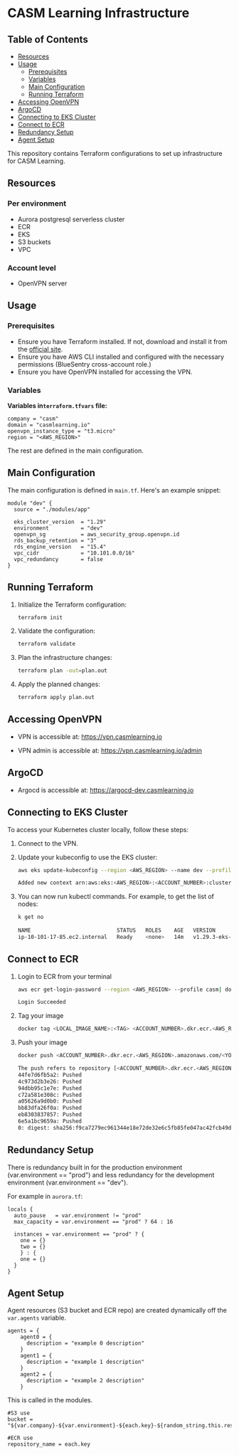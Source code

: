 # CASM Learning Infrastructure

## Table of Contents
- [Resources](#resources)
- [Usage](#usage)
  - [Prerequisites](#prerequisites)
  - [Variables](#variables)
  - [Main Configuration](#main-configuration)
  - [Running Terraform](#running-terraform)
- [Accessing OpenVPN](#accessing-openvpn)
- [ArgoCD](#argocd)
- [Connecting to EKS Cluster](#connecting-to-eks-cluster)
- [Connect to ECR](#connect-to-ecr)
- [Redundancy Setup](#redundancy-setup)
- [Agent Setup](#agent-setup)


This repository contains Terraform configurations to set up infrastructure for CASM Learning.

## Resources
### Per environment
* Aurora postgresql serverless cluster
* ECR
* EKS
* S3 buckets
* VPC

### Account level
* OpenVPN server

## Usage

### Prerequisites

- Ensure you have Terraform installed. If not, download and install it from the [official site](https://www.terraform.io/downloads.html).
- Ensure you have AWS CLI installed and configured with the necessary permissions (BlueSentry cross-account role.)
- Ensure you have OpenVPN installed for accessing the VPN.

### Variables

**Variables in`terraform.tfvars` file:**
```hcl
company = "casm"
domain = "casmlearning.io"
openvpn_instance_type = "t3.micro"
region = "<AWS_REGION>"
```

The rest are defined in the main configuration.

## Main Configuration
The main configuration is defined in `main.tf`. Here's an example snippet:

```hcl
module "dev" {
  source = "./modules/app"

  eks_cluster_version  = "1.29"
  environment          = "dev"
  openvpn_sg           = aws_security_group.openvpn.id
  rds_backup_retention = "3"
  rds_engine_version   = "15.4"
  vpc_cidr             = "10.101.0.0/16"
  vpc_redundancy       = false
}
```

## Running Terraform
1. Initialize the Terraform configuration:

    ```bash
    terraform init
    ```
2. Validate the configuration:

    ```bash
    terraform validate
    ```
3. Plan the infrastructure changes:

    ```bash
    terraform plan -out=plan.out
    ```
4. Apply the planned changes:
    ```bash
    terraform apply plan.out
    ```

## Accessing OpenVPN

* VPN is accessible at: https://vpn.casmlearning.io

* VPN admin is accessible at: https://vpn.casmlearning.io/admin

## ArgoCD

* Argocd is accessible at: https://argocd-dev.casmlearning.io

## Connecting to EKS Cluster
To access your Kubernetes cluster locally, follow these steps:

1. Connect to the VPN.

2. Update your kubeconfig to use the EKS cluster:

    ```bash
    aws eks update-kubeconfig --region <AWS_REGION> --name dev --profile casm
    
    Added new context arn:aws:eks:<AWS_REGION>:<ACCOUNT_NUMBER>:cluster/dev0
    ```
3. You can now run kubectl commands. For example, to get the list of nodes:
    ```bash
    k get no
                                  
    NAME                           STATUS   ROLES    AGE   VERSION
    ip-10-101-17-85.ec2.internal   Ready    <none>   14m   v1.29.3-eks-ae9a62a
    ```

## Connect to ECR
1. Login to ECR from your terminal

   ```bash
   aws ecr get-login-password --region <AWS_REGION> --profile casm| docker login --username AWS --password-stdin <ACCOUNT_NUMBER>.dkr.ecr.<AWS_REGION>.amazonaws.com
   
   Login Succeeded
   ```
   
2. Tag your image

   ```bash
   docker tag <LOCAL_IMAGE_NAME>:<TAG> <ACCOUNT_NUMBER>.dkr.ecr.<AWS_REGION>.amazonaws.com/<YOUR_IMAGE_NAME>:<TAG>
   ```
   
3. Push your image

   ```bash
   docker push <ACCOUNT_NUMBER>.dkr.ecr.<AWS_REGION>.amazonaws.com/<YOUR_IMAGE_NAME>:<TAG>
   
   The push refers to repository [<ACCOUNT_NUMBER>.dkr.ecr.<AWS_REGION>.amazonaws.com/agent0]
   44fe7d6fb5a2: Pushed
   4c973d2b3e26: Pushed
   94dbb95c1e7e: Pushed
   c72a581e308c: Pushed
   a05626a9d0b0: Pushed
   bb83dfa26f0a: Pushed
   eb8303837857: Pushed
   6e5a1bc9659a: Pushed
   0: digest: sha256:f9ca7279ec961344e18e72de32e6c5fb85fe047ac42fcb49d8dc0da59b9457c4 size: 1985
   ```

## Redundancy Setup
There is redundancy built in for the production environment (var.environment == "prod") and less redundancy for the development environment (var.environment == "dev"). 

For example in `aurora.tf`:
```hcl
locals {
  auto_pause   = var.environment != "prod"
  max_capacity = var.environment == "prod" ? 64 : 16

  instances = var.environment == "prod" ? {
    one = {}
    two = {}
    } : {
    one = {}
  }
}
```

## Agent Setup
Agent resources (S3 bucket and ECR repo) are created dynamically off the `var.agents` variable.

```hcl
agents = {
    agent0 = {
      description = "example 0 description"
    }
    agent1 = {
      description = "example 1 description"
    }
    agent2 = {
      description = "example 2 description"
    }
```

This is called in the modules.
```hcl
#S3 use
bucket = "${var.company}-${var.environment}-${each.key}-${random_string.this.result}"

#ECR use
repository_name = each.key
```
